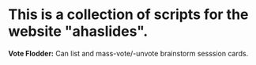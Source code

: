 # This is a collection of scripts for the website "ahaslides".

**Vote Flodder:** Can list and mass-vote/-unvote brainstorm sesssion cards. 
